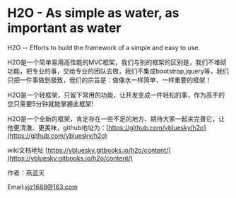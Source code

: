 # H2O - As simple as water, as important as water

H2O -- Efforts to build the framework of a simple and easy to use.

H2O是一个简单易用高性能的MVC框架，我们与别的框架的区别是，我们不堆砌功能，把专业的事，交给专业的团队去做，我们不集成bootstrap,jquery等，我们只把一件事做到极致，我们的宗旨是：做像水一样简单，一样重要的框架！


H2O是一个轻框架，只留下常用的功能，让开发变成一件轻松的事，作为高手的您只需要5分钟就能掌握此框架!

H2O是一个全新的框架，肯定存在一些不足的地方，期待大家一起来完善它，让他更清澈、更美味，github地址为：[https://github.com/ybluesky/h2o](https://github.com/ybluesky/h2o)

wiki文档地址 [https://ybluesky.gitbooks.io/h2o/content/](https://ybluesky.gitbooks.io/h2o/content/)





作者：燕蓝天

Email:xjz1688@163.com

